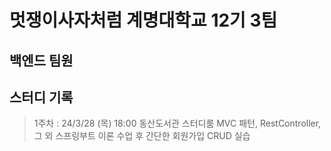 # 멋쟁이사자처럼 계명대학교 12기 3팀

## 백엔드 팀원


## 스터디 기록
> 1주차 : 24/3/28 (목) 18:00 동산도서관 스터디룸
MVC 패턴, RestController, 그 외 스프링부트 이론 수업 후 간단한 회원가입 CRUD 실습
